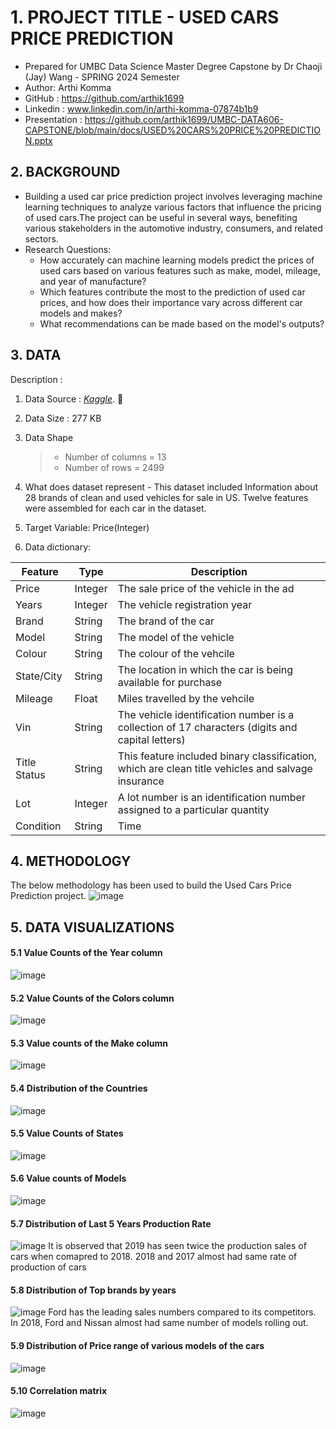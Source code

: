 # 1. PROJECT TITLE - USED CARS PRICE PREDICTION
- Prepared for UMBC Data Science Master Degree Capstone by Dr Chaoji (Jay) Wang - SPRING 2024 Semester
- Author: Arthi Komma
- GitHub : https://github.com/arthik1699
- Linkedin : www.linkedin.com/in/arthi-komma-07874b1b9
- Presentation : https://github.com/arthik1699/UMBC-DATA606-CAPSTONE/blob/main/docs/USED%20CARS%20PRICE%20PREDICTION.pptx


## 2. BACKGROUND
  - Building a used car price prediction project involves leveraging machine learning techniques to analyze various factors that influence the pricing of used cars.The project can be useful in several ways, benefiting various stakeholders in the automotive industry, consumers, and related sectors.
  - Research Questions:
    - How accurately can machine learning models predict the prices of used cars based on various features such as make, model, mileage, and year of manufacture?
    - Which features contribute the most to the prediction of used car prices, and how does their importance vary across different car models and makes?
    - What recommendations can be made based on the model's outputs?



## 3. DATA
Description : 

1. Data Source : *[Kaggle](https://www.kaggle.com/datasets/doaaalsenani/usa-cers-dataset)*. :link:

2. Data Size : 277 KB

3. Data Shape
   > - Number of columns =  13
   > - Number of rows    = 2499

4. What does dataset represent - This dataset included Information about 28 brands of clean and used vehicles for sale in US. Twelve features were assembled for each car in the dataset.

5. Target Variable: Price(Integer)

6. Data dictionary:
   
| Feature          | Type            | Description                                                                                              |
|------------------|-----------------|----------------------------------------------------------------------------------------------------------|
| Price            |Integer          | The sale price of the vehicle in the ad                                                                  |
| Years            | Integer         | The vehicle registration year                                                                            |
| Brand            | String          | The brand of the car                                                                                     |
| Model            | String          | The model of the vehicle                                                                                 |
| Colour           | String          | The colour of the vehcile                                                                                |
| State/City       | String          | The location in which the car is being available for purchase                                            |
| Mileage          | Float           | Miles travelled by the vehcile                                                                           |
| Vin              | String          | The vehicle identification number is a collection of 17 characters (digits and capital letters)          |
| Title Status     | String          | This feature included binary classification, which are clean title vehicles and salvage insurance        |
| Lot              | Integer         | A lot number is an identification number assigned to a particular quantity                               |
| Condition        | String          | Time                                                                                                     |

## 4. METHODOLOGY

The below methodology has been used to build the Used Cars Price Prediction project.
 ![image](https://github.com/arthik1699/UMBC-DATA606-CAPSTONE/blob/main/docs/pic1.png)
 
## 5. DATA VISUALIZATIONS
#### 5.1 Value Counts of the Year column
![image](https://github.com/arthik1699/UMBC-DATA606-CAPSTONE/blob/main/docs/dv1.png)
#### 5.2 Value Counts of the Colors column
![image](https://github.com/arthik1699/UMBC-DATA606-CAPSTONE/blob/main/docs/dv2.png)
#### 5.3 Value counts of the Make column
![image](https://github.com/arthik1699/UMBC-DATA606-CAPSTONE/blob/main/docs/dv3.png)
#### 5.4 Distribution of the Countries
![image](https://github.com/arthik1699/UMBC-DATA606-CAPSTONE/blob/main/docs/dv4.png)
#### 5.5 Value Counts of States
![image](https://github.com/arthik1699/UMBC-DATA606-CAPSTONE/blob/main/docs/dv5.png)
#### 5.6 Value counts of Models
![image](https://github.com/arthik1699/UMBC-DATA606-CAPSTONE/blob/main/docs/dv6.png)
#### 5.7 Distribution of Last 5 Years Production Rate
![image](https://github.com/arthik1699/UMBC-DATA606-CAPSTONE/blob/main/docs/dv7.png)
It is observed that 2019 has seen twice the production sales of cars when comapred to 2018. 2018 and 2017 almost had same rate of production of cars
#### 5.8 Distribution of Top brands by years
![image](https://github.com/arthik1699/UMBC-DATA606-CAPSTONE/blob/main/docs/dv8.png)
Ford has the leading sales numbers compared to its competitors. In 2018, Ford and Nissan almost had same number of models rolling out.
#### 5.9 Distribution of Price range of various models of the cars
![image](https://github.com/arthik1699/UMBC-DATA606-CAPSTONE/blob/main/docs/dv9.png)
#### 5.10 Correlation matrix
![image](https://github.com/arthik1699/UMBC-DATA606-CAPSTONE/blob/main/docs/dv10.png)
